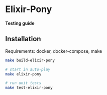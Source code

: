 # Elixir-Pony

**Testing guide**

## Installation

Requirements: docker, docker-compose, make

```bash
make build-elixir-pony

# start in auto-play
make elixir-pony

# run unit tests
make test-elixir-pony

```

